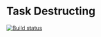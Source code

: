 # Task Destructing

[![Build status](https://ci.appveyor.com/api/projects/status/lmilwq2945g2x0oj?svg=true)](https://ci.appveyor.com/project/Nikoivan/destructuring)

